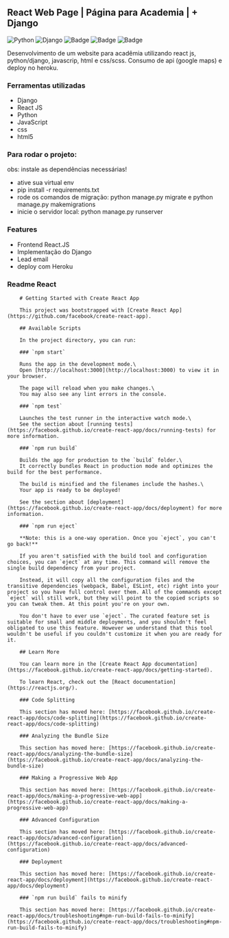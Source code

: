 ## React Web Page | Página para Academia | + Django
![Python](https://img.shields.io/badge/python-3670A0?style=for-the-badge&logo=python&logoColor=ffdd54)
![Django](https://img.shields.io/badge/django-%23092E20.svg?style=for-the-badge&logo=django&logoColor=white)
![Badge](https://img.shields.io/badge/JavaScript-F7DF1E?style=for-the-badge&logo=javascript&logoColor=black)
![Badge](https://img.shields.io/badge/CSS-239120?&style=for-the-badge&logo=css3&logoColor=white)
![Badge](https://img.shields.io/badge/HTML5-E34F26?style=for-the-badge&logo=html5&logoColor=white)


Desenvolvimento de um website para acadêmia utilizando react js, python/django, javascrip, html e css/scss. Consumo de api (google maps) e deploy no heroku.

### Ferramentas utilizadas

- Django
- React JS
- Python
- JavaScript
- css
- html5

### Para rodar o projeto:
obs: instale as dependências necessárias!

- ative sua virtual env
- pip install -r requirements.txt
- rode os comandos de migração: python manage.py migrate e python manage.py makemigrations
- inicie o servidor local: python manage.py runserver

### Features

- Frontend React.JS
- Implementação do Django
- Lead email
- deploy com Heroku


### Readme React
        # Getting Started with Create React App

        This project was bootstrapped with [Create React App](https://github.com/facebook/create-react-app).

        ## Available Scripts

        In the project directory, you can run:

        ### `npm start`

        Runs the app in the development mode.\
        Open [http://localhost:3000](http://localhost:3000) to view it in your browser.

        The page will reload when you make changes.\
        You may also see any lint errors in the console.

        ### `npm test`

        Launches the test runner in the interactive watch mode.\
        See the section about [running tests](https://facebook.github.io/create-react-app/docs/running-tests) for more information.

        ### `npm run build`

        Builds the app for production to the `build` folder.\
        It correctly bundles React in production mode and optimizes the build for the best performance.

        The build is minified and the filenames include the hashes.\
        Your app is ready to be deployed!

        See the section about [deployment](https://facebook.github.io/create-react-app/docs/deployment) for more information.

        ### `npm run eject`

        **Note: this is a one-way operation. Once you `eject`, you can't go back!**

        If you aren't satisfied with the build tool and configuration choices, you can `eject` at any time. This command will remove the single build dependency from your project.

        Instead, it will copy all the configuration files and the transitive dependencies (webpack, Babel, ESLint, etc) right into your project so you have full control over them. All of the commands except `eject` will still work, but they will point to the copied scripts so you can tweak them. At this point you're on your own.

        You don't have to ever use `eject`. The curated feature set is suitable for small and middle deployments, and you shouldn't feel obligated to use this feature. However we understand that this tool wouldn't be useful if you couldn't customize it when you are ready for it.

        ## Learn More

        You can learn more in the [Create React App documentation](https://facebook.github.io/create-react-app/docs/getting-started).

        To learn React, check out the [React documentation](https://reactjs.org/).

        ### Code Splitting

        This section has moved here: [https://facebook.github.io/create-react-app/docs/code-splitting](https://facebook.github.io/create-react-app/docs/code-splitting)

        ### Analyzing the Bundle Size

        This section has moved here: [https://facebook.github.io/create-react-app/docs/analyzing-the-bundle-size](https://facebook.github.io/create-react-app/docs/analyzing-the-bundle-size)

        ### Making a Progressive Web App

        This section has moved here: [https://facebook.github.io/create-react-app/docs/making-a-progressive-web-app](https://facebook.github.io/create-react-app/docs/making-a-progressive-web-app)

        ### Advanced Configuration

        This section has moved here: [https://facebook.github.io/create-react-app/docs/advanced-configuration](https://facebook.github.io/create-react-app/docs/advanced-configuration)

        ### Deployment

        This section has moved here: [https://facebook.github.io/create-react-app/docs/deployment](https://facebook.github.io/create-react-app/docs/deployment)

        ### `npm run build` fails to minify

        This section has moved here: [https://facebook.github.io/create-react-app/docs/troubleshooting#npm-run-build-fails-to-minify](https://facebook.github.io/create-react-app/docs/troubleshooting#npm-run-build-fails-to-minify)
